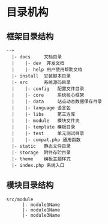目录机构
===============

框架目录结构
-------------------
```
--+
  |- docs     文档目录
  |    |- dev  开发文档
  |    |- help 用户使用帮助文档
  |- install  安装脚本目录
  |- src      系统源码目录
  |    |- config   配置文件目录
  |    |- core     系统核心框架
  |    |- data     站点动态数据保存目录
  |    |- language 语言包
  |    |- libs     第三方库
  |    |- module   模块文件夹
  |    |- template 模板目录
  |    |- test     单元测试目录
  |    |- compat.php 通用函数
  |- static   静态文件目录
  |- storage  附件存贮目录
  |- theme    模板主题样式
  |- index.php 系统入口
```

模块目录结构
-----------------------
```
src/module
      |- module1Name
      |- module1Name
      |- module3Name
```
